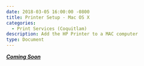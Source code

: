 ```yaml
---
date: 2018-03-05 16:00:00 -0800
title: Printer Setup - Mac OS X
categories:
  - Print Services (Coquitlam)
description: Add the HP Printer to a MAC computer
type: Document
---
```


***<u>Coming Soon</u>***